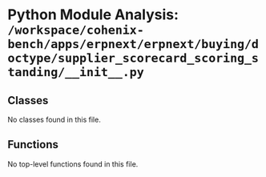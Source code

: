 # Python Module Analysis: `/workspace/cohenix-bench/apps/erpnext/erpnext/buying/doctype/supplier_scorecard_scoring_standing/__init__.py`

## Classes

No classes found in this file.


## Functions

No top-level functions found in this file.

